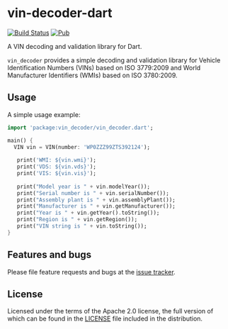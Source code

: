 vin-decoder-dart
================

[![Build Status](https://travis-ci.com/adaptant-labs/vin-decoder-dart.svg?branch=master)](https://travis-ci.com/adaptant-labs/vin-decoder-dart#)
[![Pub](https://img.shields.io/pub/v/vin_decoder.svg)](https://pub.dartlang.org/packages/vin_decoder)

A VIN decoding and validation library for Dart.

`vin_decoder` provides a simple decoding and validation library for Vehicle Identification Numbers (VINs) based on
ISO 3779:2009 and World Manufacturer Identifiers (WMIs) based on ISO 3780:2009.
  
## Usage

A simple usage example:

```dart
import 'package:vin_decoder/vin_decoder.dart';

main() {
  VIN vin = VIN(number: 'WP0ZZZ99ZTS392124');
  
   print('WMI: ${vin.wmi}');
   print('VDS: ${vin.vds}');
   print('VIS: ${vin.vis}');
  
   print("Model year is " + vin.modelYear());
   print("Serial number is " + vin.serialNumber());
   print("Assembly plant is " + vin.assemblyPlant());
   print("Manufacturer is " + vin.getManufacturer());
   print("Year is " + vin.getYear().toString());
   print("Region is " + vin.getRegion());
   print("VIN string is " + vin.toString());
}
```

## Features and bugs

Please file feature requests and bugs at the [issue tracker][tracker].

[tracker]: https://github.com/adaptant-labs/vin-decoder-dart/issues

## License

Licensed under the terms of the Apache 2.0 license, the full version of which can be found in the
[LICENSE](https://raw.githubusercontent.com/adaptant-labs/vin-decoder-dart/master/LICENSE)
file included in the distribution.
